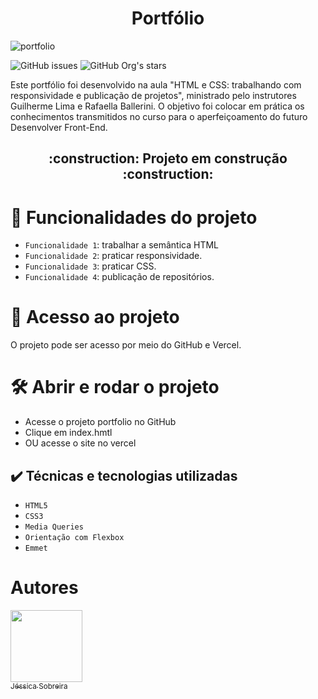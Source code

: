 <h1 align ="center">Portfólio</h1>

![portfolio](https://user-images.githubusercontent.com/117686537/218580161-c2d53914-c060-45bf-acde-e0de7ef0e695.png)

![GitHub issues](https://img.shields.io/github/issues/jessica-sobreira/apeperia)
![GitHub Org's stars](https://img.shields.io/github/stars/jessica-sobreira/apeperia)

Este portfólio foi desenvolvido na aula "HTML e CSS: trabalhando com responsividade e publicação de projetos", ministrado pelo instrutores Guilherme Lima e Rafaella Ballerini. O objetivo foi colocar em prática os conhecimentos transmitidos no curso para o aperfeiçoamento do futuro Desenvolver Front-End.

<h2 align="center"> 
    :construction:  Projeto em construção  :construction:
</h2>

# :hammer: Funcionalidades do projeto

- `Funcionalidade 1`: trabalhar a semântica HTML
- `Funcionalidade 2`: praticar responsividade.
- `Funcionalidade 3`: praticar CSS.
- `Funcionalidade 4`: publicação de repositórios.

# 📁 Acesso ao projeto

O projeto pode ser acesso por meio do GitHub e Vercel.

# 🛠️ Abrir e rodar o projeto

- Acesse o projeto portfolio no GitHub
- Clique em index.hmtl
- OU acesse o site no vercel

## ✔️ Técnicas e tecnologias utilizadas

- ``HTML5``
- ``CSS3``
- ``Media Queries``
- ``Orientação com Flexbox``
- ``Emmet``

# Autores

[<img src="https://avatars.githubusercontent.com/u/117686537?s=400&u=450b1882002f433cb1a5cb8a2b2837e42c918732&v=4" width=115><br><sub>Jéssica Sobreira</sub>](https://github.com/jessica-sobreira)



